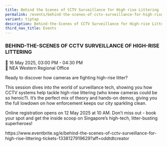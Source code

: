```yaml
---
title: Behind the Scenes of CCTV Surveillance for High rise Littering
permalink: /events/behind-the-scenes-of-cctv-surveillance-for-high-rise-littering/
variant: tiptap
description: Behind-the-Scenes of CCTV Surveillance for High-rise Littering
third_nav_title: Events
---
```

<h3>BEHIND-THE-SCENES OF CCTV SURVEILLANCE OF HIGH-RISE LITTERING</h3>
<p>📆 16 May 2025, 03:00 PM - 04:30 PM&nbsp;
<br>📍 NEA Western Regional Office</p>
<p>Ready to discover how cameras are fighting high-rise litter?</p>
<p>This session dives into the world of surveillance tech, showing you how
CCTV systems help tackle high-rise littering (who knew cameras could be
so heroic?). It’s the perfect mix of theory and hands-on demos, giving
you the full lowdown on how enforcement keeps our city sparkling clean.</p>
<p>Online registration opens on 12 May 2025 at 10 AM. Don’t miss out - book
your spot and get the inside scoop on Singapore’s high-tech, litter-busting
superheroes!</p>
<p><a rel="noopener noreferrer nofollow" target="_blank">https://www.eventbrite.sg/e/behind-the-scenes-of-cctv-surveillance-for-high-rise-littering-tickets-1338127919629?aff=oddtdtcreator</a>
</p>
<p></p>